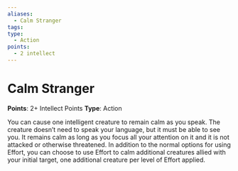 ```yaml
---
aliases:
  - Calm Stranger
tags:
type:
  - Action
points:
  - 2 intellect
---
```


# Calm Stranger

**Points**: 2+ Intellect Points
**Type**: Action

You can cause one intelligent creature to remain calm as you speak. The creature doesn’t need to speak your language, but it must be able to see you. It remains calm as long as you focus all your attention on it and it is not attacked or otherwise threatened. In addition to the normal options for using Effort, you can choose to use Effort to calm additional creatures allied with your initial target, one additional creature per level of Effort applied.
